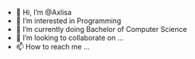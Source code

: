 - 👋 Hi, I’m @Axlisa
- 👀 I’m interested in Programming
- 🌱 I’m currently doing Bachelor of Computer Science
- 💞️ I’m looking to collaborate on ...
- 📫 How to reach me ...

<!---
Axlisa/Axlisa is a ✨ special ✨ repository because its `README.md` (this file) appears on your GitHub profile.
You can click the Preview link to take a look at your changes.
--->
